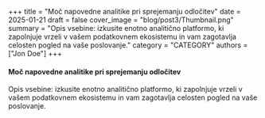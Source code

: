 +++
title = "Moč napovedne analitike pri sprejemanju odločitev"
date = 2025-01-21
draft = false
cover_image = "blog/post3/Thumbnail.png"
summary = "Opis vsebine: izkusite enotno analitično platformo, ki zapolnjuje vrzeli v vašem podatkovnem ekosistemu in vam zagotavlja celosten pogled na vaše poslovanje."
category = "CATEGORY"
authors = ["Jon Doe"]
+++

#### Moč napovedne analitike pri sprejemanju odločitev

Opis vsebine: izkusite enotno analitično platformo, ki zapolnjuje vrzeli v vašem podatkovnem ekosistemu in vam zagotavlja celosten pogled na vaše poslovanje.
